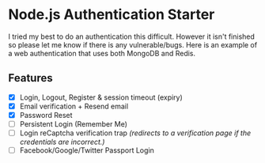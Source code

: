 # Node.js Authentication Starter

I tried my best to do an authentication this difficult. However it isn't finished so please let me know if there is any vulnerable/bugs.
Here is an example of a web authentication that uses both MongoDB and Redis.

## Features
- [x] Login, Logout, Register & session timeout (expiry)
- [x] Email verification + Resend email
- [x] Password Reset
- [ ] Persistent Login (Remember Me)
- [ ] Login reCaptcha verification trap *(redirects to a verification page if the credentials are incorrect.)*
- [ ] Facebook/Google/Twitter Passport Login
